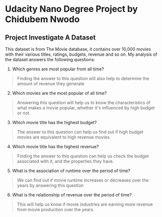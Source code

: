 # Udacity Nano Degree Project by Chidubem Nwodo
## Project Investigate A Dataset
This dataset is from The Movie database, it contains over 10,000 movies
with their various titles, ratings, budgets, revenue and so on. My
analysis of the dataset answers the following questions:

1. Which genres are most popular from all time?
> Finding the answer to this question will also help to determine the amount of revenue they generate
2. Which movies are the most popular of all time?
> Answering this question will help us to know the characteristics of what makes a movie popular, whether it's influenced by high budget or not.
3. Which movie title has the highest budget?
> The answer to this question can help us find out if high budget movies are equivalent to high revenue movies.
4. Which movie title has the highest revenue?
> Finding the answer to this question can help us check the budget associated with it, and the properties they have.
5. What is the association of runtime over the period of time?
> We can find out if movie runtime increases or decreases over the years by answering this question
6. What is the relationship of revenue over the period of time?
> This will help us know if movie industries are earning more revenue from movie production over the years.
